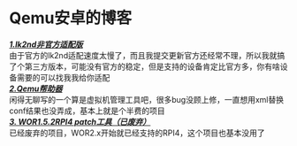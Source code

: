 # Qemu安卓的博客
***[1.lk2nd非官方适配版](bzy-080408.github.io/lk2nd_unofficial/)***    
由于官方的lk2nd适配速度太慢了，而且我提交更新官方还经常不理，所以我就搞了个第三方版本，可能没有官方的稳定，但是支持的设备肯定比官方多，你有啥设备需要的可以找我我给你适配    
***[2.Qemu帮助器](bzy-080408.github.io/qemu-helper/)***    
闲得无聊写的一个算是虚拟机管理工具吧，很多bug没顾上修，一直想用xml替换conf结果也没弄成，基本上就是个半费的项目    
***[3. WOR1.5.2RPI4 patch工具（已废弃）](bzy-080408.github.io/raspberrypi4-windows10/)***    
已经废弃的项目，WOR2.x开始就已经支持的RPI4，这个项目也基本没用了    
